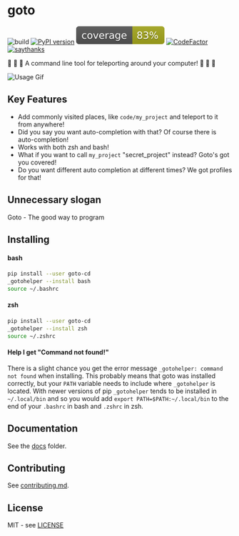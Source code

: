 # goto

![build](https://travis-ci.org/CatEars/goto.svg?branch=master)
[![PyPI version](https://badge.fury.io/py/goto-cd.svg)](https://badge.fury.io/py/goto-cd)
![coverage](https://github.com/CatEars/goto/blob/master/badges/coverage.svg)
[![CodeFactor](https://www.codefactor.io/repository/github/catears/goto/badge)](https://www.codefactor.io/repository/github/catears/goto)
[![saythanks](https://img.shields.io/badge/say-thanks-ffa500.svg?style=for-the-badge)](https://saythanks.io/to/catears)

🚀 🚀 🚀 A command line tool for teleporting around your computer! 🚀 🚀 🚀

![Usage Gif](https://github.com/CatEars/goto/blob/master/docs/simple-usage.gif)

## Key Features

* Add commonly visited places, like `code/my_project` and teleport to it from anywhere!
* Did you say you want auto-completion with that? Of course there is auto-completion!
* Works with both zsh and bash!
* What if you want to call `my_project` "secret_project" instead? Goto's got you covered!
* Do you want different auto completion at different times? We got profiles for that!

## Unnecessary slogan

Goto - The good way to program

## Installing

#### bash

```sh
pip install --user goto-cd
_gotohelper --install bash
source ~/.bashrc
```

#### zsh

```sh
pip install --user goto-cd
_gotohelper --install zsh
source ~/.zshrc
```

#### Help I get "Command not found!"

There is a slight chance you get the error message `_gotohelper: command not
found` when installing. This probably means that goto was installed correctly,
but your `PATH` variable needs to include where `_gotohelper` is located. With
newer versions of pip `_gotohelper` tends to be installed in `~/.local/bin` and
so you would add `export PATH=$PATH:~/.local/bin` to the end of your `.bashrc`
in bash and `.zshrc` in zsh.

## Documentation

See the [docs](https://github.com/CatEars/goto/blob/master/docs/README.md) folder.

## Contributing

See [contributing.md](https://github.com/CatEars/goto/blob/master/Contributing.md).

## License

MIT - see [LICENSE](https://github.com/CatEars/goto/blob/master/LICENSE)
